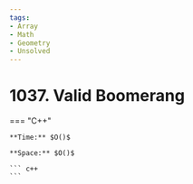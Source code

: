 ```yaml
---
tags:
- Array
- Math
- Geometry
- Unsolved
---
```



# 1037. Valid Boomerang

=== "C++"

    **Time:** $O()$

    **Space:** $O()$

    ``` c++
    ```